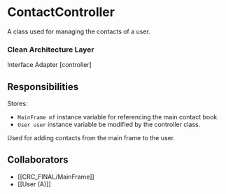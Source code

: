 # ContactController
A class used for managing the contacts of a user.

### Clean Architecture Layer
Interface Adapter [controller]

## Responsibilities
Stores:
- `MainFrame mf` instance variable for referencing the main contact book.
- `User user` instance variable be modified by the controller class.

Used for adding contacts from the main frame to the user.

## Collaborators
- [[CRC_FINAL/MainFrame]]
- [[User (A)]]